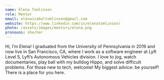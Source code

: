 ```yaml
---
name: Elena Tomlinson
role: Mentor
email: elenaisabeltomlinson@gmail.com
website: https://www.linkedin.com/in/elenatomlinson/
photo: /assets/images/mentors/elena.png
pronouns: she/her
---
```



Hi, I’m Elena! I graduated from the University of Pennsylvania in 2019 and now live in San Francisco, CA, where I work as a software engineer at Lyft Level 5, Lyft’s Autonomous Vehicles division. I love to jog, watch documentaries, play ball with my bulldog Hippo, and solve difficult problems. For those new to tech, welcome! My biggest advice: be yourself! There is a place for you here.




